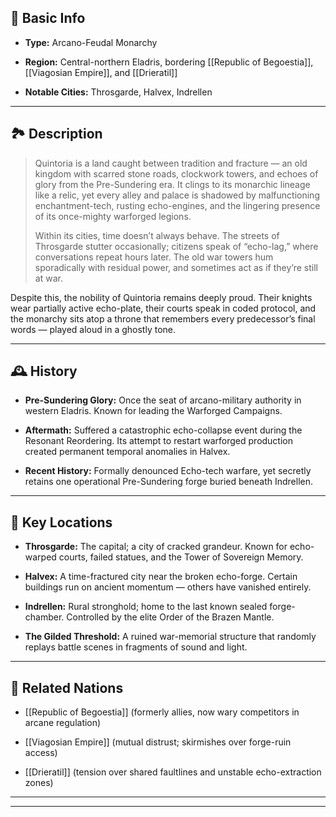## 📍 Basic Info

- **Type:** Arcano-Feudal Monarchy
    
- **Region:** Central-northern Eladris, bordering [[Republic of Begoestia]], [[Viagosian Empire]], and [[Drieratil]]
    
- **Notable Cities:** Throsgarde, Halvex, Indrellen
    

---

## 🏞️ Description

> Quintoria is a land caught between tradition and fracture — an old kingdom with scarred stone roads, clockwork towers, and echoes of glory from the Pre-Sundering era. It clings to its monarchic lineage like a relic, yet every alley and palace is shadowed by malfunctioning enchantment-tech, rusting echo-engines, and the lingering presence of its once-mighty warforged legions.
> 
> Within its cities, time doesn’t always behave. The streets of Throsgarde stutter occasionally; citizens speak of “echo-lag,” where conversations repeat hours later. The old war towers hum sporadically with residual power, and sometimes act as if they’re still at war.

Despite this, the nobility of Quintoria remains deeply proud. Their knights wear partially active echo-plate, their courts speak in coded protocol, and the monarchy sits atop a throne that remembers every predecessor’s final words — played aloud in a ghostly tone.

---

## 🕰️ History

- **Pre-Sundering Glory:** Once the seat of arcano-military authority in western Eladris. Known for leading the Warforged Campaigns.
    
- **Aftermath:** Suffered a catastrophic echo-collapse event during the Resonant Reordering. Its attempt to restart warforged production created permanent temporal anomalies in Halvex.
    
- **Recent History:** Formally denounced Echo-tech warfare, yet secretly retains one operational Pre-Sundering forge buried beneath Indrellen.
    

---

## 🌟 Key Locations

- **Throsgarde:** The capital; a city of cracked grandeur. Known for echo-warped courts, failed statues, and the Tower of Sovereign Memory.
    
- **Halvex:** A time-fractured city near the broken echo-forge. Certain buildings run on ancient momentum — others have vanished entirely.
    
- **Indrellen:** Rural stronghold; home to the last known sealed forge-chamber. Controlled by the elite Order of the Brazen Mantle.
    
- **The Gilded Threshold:** A ruined war-memorial structure that randomly replays battle scenes in fragments of sound and light.
    

---

## 🔗 Related Nations

- [[Republic of Begoestia]] (formerly allies, now wary competitors in arcane regulation)
    
- [[Viagosian Empire]] (mutual distrust; skirmishes over forge-ruin access)
    
- [[Drieratil]] (tension over shared faultlines and unstable echo-extraction zones)
    

---



---